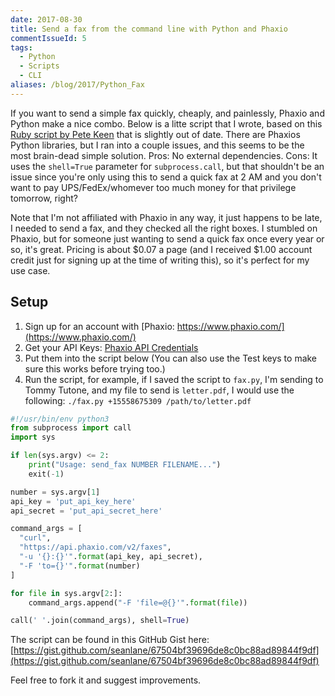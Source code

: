 ```yaml
---
date: 2017-08-30
title: Send a fax from the command line with Python and Phaxio
commentIssueId: 5
tags: 
  - Python
  - Scripts
  - CLI
aliases: /blog/2017/Python_Fax
---
```


If you want to send a simple fax quickly, cheaply, and painlessly, Phaxio and Python make a nice combo. Below is a litte script that I wrote, based on this [Ruby script by Pete Keen](https://www.petekeen.net/command-line-faxing) that is slightly out of date. There are Phaxios Python libraries, but I ran into a couple issues, and this seems to be the most brain-dead simple solution. Pros: No external dependencies. Cons: It uses the `shell=True` parameter for `subprocess.call`, but that shouldn't be an issue since you're only using this to send a quick fax at 2 AM and you don't want to pay UPS/FedEx/whomever too much money for that privilege tomorrow, right?

Note that I'm not affiliated with Phaxio in any way, it just happens to be late, I needed to send a fax, and they checked all the right boxes. I stumbled on Phaxio, but for someone just wanting to send a quick fax once every year or so, it's great. Pricing is about $0.07 a page (and I received $1.00 account credit just for signing up at the time of writing this), so it's perfect for my use case.

## Setup

1. Sign up for an account with [Phaxio: https://www.phaxio.com/](https://www.phaxio.com/)
2. Get your API Keys: [Phaxio API Credentials](https://console.phaxio.com/api_credentials)
3. Put them into the script below (You can also use the Test keys to make sure this works before trying too.)
4. Run the script, for example, if I saved the script to `fax.py`, I'm sending to Tommy Tutone, and my file to send is `letter.pdf`, I would use the following: `./fax.py +15558675309 /path/to/letter.pdf`

```python
#!/usr/bin/env python3
from subprocess import call
import sys

if len(sys.argv) <= 2:
	print("Usage: send_fax NUMBER FILENAME...")
	exit(-1)

number = sys.argv[1]   
api_key = 'put_api_key_here'
api_secret = 'put_api_secret_here'

command_args = [
  "curl",
  "https://api.phaxio.com/v2/faxes",
  "-u '{}:{}'".format(api_key, api_secret),
  "-F 'to={}'".format(number)
]

for file in sys.argv[2:]:
	command_args.append("-F 'file=@{}'".format(file))

call(' '.join(command_args), shell=True)
```

The script can be found in this GitHub Gist here: [https://gist.github.com/seanlane/67504bf39696de8c0bc88ad89844f9df](https://gist.github.com/seanlane/67504bf39696de8c0bc88ad89844f9df)

Feel free to fork it and suggest improvements.